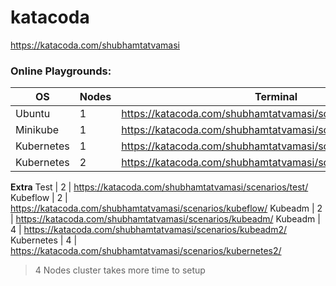 # katacoda

https://katacoda.com/shubhamtatvamasi

### Online Playgrounds:
OS |Nodes | Terminal
--- | --- | ---
Ubuntu | 1 | https://katacoda.com/shubhamtatvamasi/scenarios/ubuntu/
Minikube | 1 | https://katacoda.com/shubhamtatvamasi/scenarios/minikube/
Kubernetes | 1 | https://katacoda.com/shubhamtatvamasi/scenarios/kubernetes1/
Kubernetes | 2 | https://katacoda.com/shubhamtatvamasi/scenarios/kubernetes/
**Extra**
Test | 2 | https://katacoda.com/shubhamtatvamasi/scenarios/test/
Kubeflow | 2 | https://katacoda.com/shubhamtatvamasi/scenarios/kubeflow/
Kubeadm | 2 | https://katacoda.com/shubhamtatvamasi/scenarios/kubeadm/
Kubeadm | 4 | https://katacoda.com/shubhamtatvamasi/scenarios/kubeadm2/
Kubernetes | 4 | https://katacoda.com/shubhamtatvamasi/scenarios/kubernetes2/
> 4 Nodes cluster takes more time to setup
